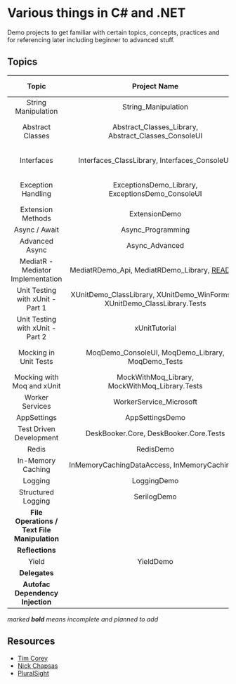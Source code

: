 # Various things in C# and .NET

Demo projects to get familiar with certain topics, concepts, practices and for referencing later including beginner to advanced stuff.

## Topics

|                    Topic                     |                                 Project Name                                  |    Project Type     |                                   Resource(s)                                    |  Topic Category   | External Libs/Packages |
|:--------------------------------------------:|:-----------------------------------------------------------------------------:|:-------------------:|:--------------------------------------------------------------------------------:|:-----------------:|:----------------------:|
|             String Manipulation              |                              String_Manipulation                              |       Console       |                           https://youtu.be/ioi__WRETk4                           | General Knowledge |          None          |
|               Abstract Classes               |             Abstract_Classes_Library, Abstract_Classes_ConsoleUI              | Console + ClassLib  |                           https://youtu.be/jRkmPRk5j2E                           | General Knowledge |          None          |
|                  Interfaces                  |                Interfaces_ClassLibrary, Interfaces_ConsoleUI,                 | Console + ClassLib  |                           https://youtu.be/A7qwuFnyIpM                           | General Knowledge |          None          |
|              Exception Handling              |               ExceptionsDemo_Library, ExceptionsDemo_ConsoleUI                | Console + ClassLib  |                           https://youtu.be/LSkbnpjCEkk                           | General Knowledge |          None          |
|              Extension Methods               |                                 ExtensionDemo                                 |       Console       |                           https://youtu.be/C_1DzspLy4Y                           | General Knowledge |          None          |
|                Async / Await                 |                               Async_Programming                               |         WPF         |                           https://youtu.be/2moh18sh5p4                           |   Intermediate    |          None          |
|                Advanced Async                |                                Async_Advanced                                 |         WPF         |                           https://youtu.be/ZTKGRJy5P2M                           |   Intermediate    |          None          |
|      MediatR - Mediator Implementation       | MediatRDemo_Api, MediatRDemo_Library, [README](MediatRDemo_Library/README.MD) |   ClassLib + API    |                   https://www.youtube.com/watch?v=yozD5Tnd8nw                    |   Intermediate    |        MediatR         |
|      Unit Testing with xUnit -  Part 1       |  XUnitDemo_ClassLibrary, XUnitDemo_WinFormsUI, XUnitDemo_ClassLibrary.Tests   | WinForms + ClassLib |                   https://www.youtube.com/watch?v=ub3P8c87cwk                    |     Advanced      |         xUnit          |
|      Unit Testing with xUnit -  Part 2       |                                 xUnitTutorial                                 |      ClassLib       |                           https://youtu.be/2Wp8en1I9oQ                           |     Advanced      |         xUnit          |
|            Mocking in Unit Tests             |              MoqDemo_ConsoleUI,  MoqDemo_Library, MoqDemo_Tests               | ClassLib + Console  |                           https://youtu.be/DwbYxP-etMY                           |     Advanced      |       Moq, xUnit       |
|          Mocking with Moq and xUnit          |                MockWithMoq_Library, MockWithMoq_Library.Tests                 |      ClassLib       |          https://app.pluralsight.com/library/courses/mocking-moq-xunit           |     Advanced      |       Moq, xUnit       |
|               Worker Services                |                            WorkerService_Microsoft                            |       Worker        |                   https://www.youtube.com/watch?v=PzrTiz_NRKA                    |   Intermediate    |        Serilog         |
|                 AppSettings                  |                                AppSettingsDemo                                |       Blazor        |                           https://youtu.be/_2_qksdQKCE                           |     Beginner      |          None          |
|           Test Driven Development            |                    DeskBooker.Core, DeskBooker.Core.Tests                     |      ClassLib       | https://app.pluralsight.com/library/courses/513c0b1d-c93e-4f47-8f09-088e8bfe53c9 |   Intermediate    |         XUnit          |
|                    Redis                     |                                   RedisDemo                                   |       Blazor        |                           https://youtu.be/UrQWii_kfIE                           |   Intermediate    |         Redis          |
|              In-Memory Caching               |                 InMemoryCachingDataAccess, InMemoryCachingUI                  |  Blazro, ClassLib   |                           https://youtu.be/2jj2wH60QuE                           |     Beginner      |       Microsoft        |
|                   Logging                    |                                  LoggingDemo                                  |       Blazor        |                           https://youtu.be/oXNslgIXIbQ                           |   Intermediate    |          None          |
|              Structured Logging              |                                  SerilogDemo                                  |       Blazor        |                           https://youtu.be/_iryZxv8Rxw                           |   Intermediate    |      Serilog, Seq      |
| **File Operations / Text File Manipulation** |                                                                               |                     |                                                                                  |                   |                        |
|               **Reflections**                |                                                                               |                     |                                                                                  |                   |                        |
|                    Yield                     |                                   YieldDemo                                   |       Console       |                           https://youtu.be/AAz8q6dOCYk                           |     Beginner      |          None          |
|                **Delegates**                 |                                                                               |                     |                                                                                  |                   |                        |
|       **Autofac Dependency Injection**       |                                                                               |                     |                                                                                  |   Intermediate    |        Autofac         |

*marked **bold** means incomplete and planned to add*

## Resources

- [Tim Corey](https://www.youtube.com/channel/UC-ptWR16ITQyYOglXyQmpzw)
- [Nick Chapsas](https://www.youtube.com/channel/UCrkPsvLGln62OMZRO6K-llg)
- [PluralSight](https://pluralsight.com)